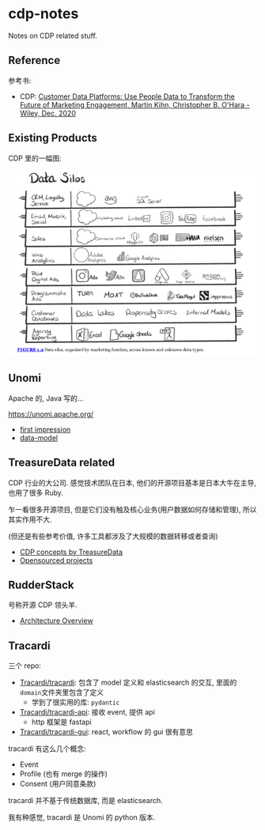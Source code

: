 # cdp-notes

Notes on CDP related stuff.

## Reference

参考书:

- CDP: [Customer Data Platforms: Use People Data to Transform the Future of Marketing Engagement, Martin Kihn, Christopher B. O'Hara - Wiley, Dec. 2020](https://www.wiley.com/en-us/Customer+Data+Platforms%3A+Use+People+Data+to+Transform+the+Future+of+Marketing+Engagement-p-9781119790112)

## Existing Products

CDP 里的一幅图:

![Data Silos](./data-silos.jpg)

## Unomi

Apache 的, Java 写的...

https://unomi.apache.org/

- [first impression](./unomi/first-impression.md)
- [data-model](./unomi/data-model.md)

## TreasureData related

CDP 行业的大公司. 感觉技术团队在日本, 他们的开源项目基本是日本大牛在主导, 也用了很多 Ruby.

乍一看很多开源项目, 但是它们没有触及核心业务(用户数据如何存储和管理), 所以其实作用不大.

(但还是有些参考价值, 许多工具都涉及了大规模的数据转移或者查询)

- [CDP concepts by TreasureData](./treasuredata/concepts.md)
- [Opensourced projects](./treasuredata/opensourced.md)

## RudderStack

号称开源 CDP 领头羊.

- [Architecture Overview](./rudder/arch.md)

## Tracardi

三个 repo:

- [Tracardi/tracardi](https://github.com/Tracardi/tracardi): 包含了 model 定义和 elasticsearch 的交互, 里面的`domain`文件夹里包含了定义
  - 学到了很实用的库: `pydantic`
- [Tracardi/tracardi-api](https://github.com/Tracardi/tracardi-api): 接收 event, 提供 api
  - http 框架是 fastapi
- [Tracardi/tracardi-gui](https://github.com/Tracardi/tracardi-gui): react, workflow 的 gui 很有意思

tracardi 有这么几个概念:

- Event
- Profile (也有 merge 的操作)
- Consent (用户同意条款)

tracardi 并不基于传统数据库, 而是 elasticsearch.

我有种感觉, tracardi 是 Unomi 的 python 版本.
